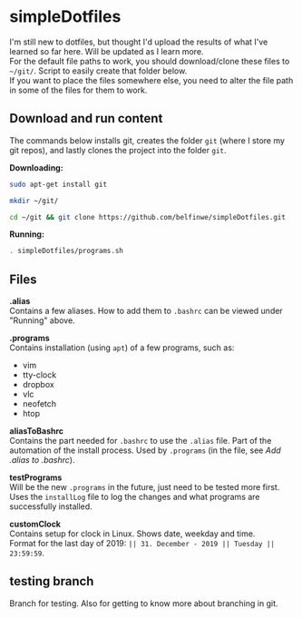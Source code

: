 # simpleDotfiles

I'm still new to dotfiles, but thought I'd upload the results of what I've
learned so far here. Will be updated as I learn more.  
For the default file paths to work, you should download/clone these files to
`~/git/`. Script to easily create that folder below.  
If you want to place the files somewhere else, you need to alter the file path
in some of the files for them to work.  

## Download and run content

The commands below installs git, creates the folder `git` (where I store my git
repos), and lastly clones the project into the folder `git`.  

__Downloading:__  
```bash
sudo apt-get install git
```
```bash
mkdir ~/git/
```
```bash
cd ~/git && git clone https://github.com/belfinwe/simpleDotfiles.git
```  
__Running:__  
```bash
. simpleDotfiles/programs.sh
```

## Files

__.alias__  
Contains a few aliases. How to add them to `.bashrc` can be viewed under
"Running" above.

__.programs__  
Contains installation (using `apt`) of a few programs, such as:
- vim
- tty-clock
- dropbox
- vlc
- neofetch
- htop

__aliasToBashrc__  
Contains the part needed for `.bashrc` to use the `.alias` file. Part of the
automation of the install process. Used by `.programs` (in the file, see  _Add .alias to .bashrc_).

__testPrograms__  
Will be the new `.programs` in the future, just need to be tested more first.
Uses the `installLog` file to log the changes and what programs
are successfully installed.  

__customClock__  
Contains setup for clock in Linux. Shows date, weekday and time.  
Format for the last day of 2019: `|| 31. December - 2019 || Tuesday || 23:59:59`.

## testing branch

Branch for testing. Also for getting to know more about branching in git.
